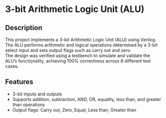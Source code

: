 # 3-bit Arithmetic Logic Unit (ALU)

## Description
This project implements a 3-bit Arithmetic Logic Unit (ALU) using Verilog.  
The ALU performs arithmetic and logical operations determined by a 3-bit select input and sets output flags such as carry out and zero.  
The design was verified using a testbench to simulate and validate the ALU’s functionality, achieving 100% correctness across 8 different test cases.

## Features
- 3-bit inputs and outputs
- Supports addition, subtraction, AND, OR, equality, less than, and greater than operations
- Output flags: Carry out, Zero, Equal, Less than, Greater than

